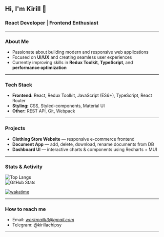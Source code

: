 ## Hi, I'm Kirill 👋

### React Developer | Frontend Enthusiast  

---

### About Me
- Passionate about building modern and responsive web applications  
- Focused on **UI/UX** and creating seamless user experiences  
- Currently improving skills in **Redux Toolkit**, **TypeScript**, and **performance optimization**  

---

### Tech Stack
- **Frontend:** React, Redux Toolkit, JavaScript (ES6+), TypeScript, React Router
- **Styling:** CSS, Styled-components, Material UI  
- **Other:** REST API, Git, Webpack  

---

### Projects
- **Clothing Store Website** — responsive e-commerce frontend  
- **Document App** — add, delete, download, rename documents from DB 
- **Dashboard UI** — interactive charts & components using Recharts + MUI  

---

### Stats & Activity
![Top Langs](https://github-readme-stats.vercel.app/api/top-langs/?username=kirillaowens&layout=compact&theme=tokyonight)  
![GitHub Stats](https://github-readme-stats.vercel.app/api?username=kirillaowens&show_icons=true&theme=tokyonight)  

[![wakatime](https://wakatime.com/badge/user/1edd7940-aa59-4ec8-8912-6cdd29b48875.svg)](https://wakatime.com/@1edd7940-aa59-4ec8-8912-6cdd29b48875)


---

### How to reach me
- Email: *workmailk3@gmail.com*
- Telegram: @kirillachipsy

---
